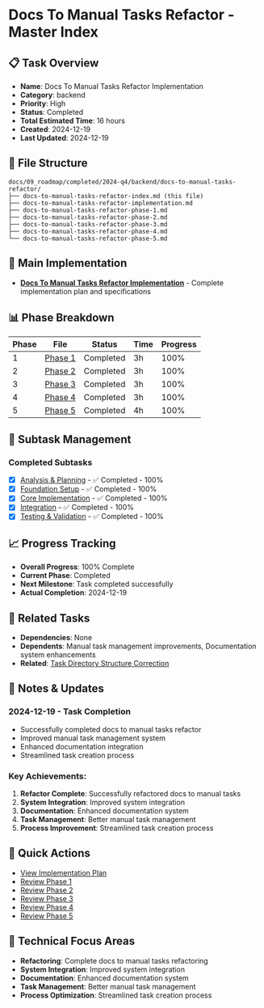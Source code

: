 # Docs To Manual Tasks Refactor - Master Index

## 📋 Task Overview
- **Name**: Docs To Manual Tasks Refactor Implementation
- **Category**: backend
- **Priority**: High
- **Status**: Completed
- **Total Estimated Time**: 16 hours
- **Created**: 2024-12-19
- **Last Updated**: 2024-12-19

## 📁 File Structure
```
docs/09_roadmap/completed/2024-q4/backend/docs-to-manual-tasks-refactor/
├── docs-to-manual-tasks-refactor-index.md (this file)
├── docs-to-manual-tasks-refactor-implementation.md
├── docs-to-manual-tasks-refactor-phase-1.md
├── docs-to-manual-tasks-refactor-phase-2.md
├── docs-to-manual-tasks-refactor-phase-3.md
├── docs-to-manual-tasks-refactor-phase-4.md
└── docs-to-manual-tasks-refactor-phase-5.md
```

## 🎯 Main Implementation
- **[Docs To Manual Tasks Refactor Implementation](./docs-to-manual-tasks-refactor-implementation.md)** - Complete implementation plan and specifications

## 📊 Phase Breakdown
| Phase | File | Status | Time | Progress |
|-------|------|--------|------|----------|
| 1 | [Phase 1](./docs-to-manual-tasks-refactor-phase-1.md) | Completed | 3h | 100% |
| 2 | [Phase 2](./docs-to-manual-tasks-refactor-phase-2.md) | Completed | 3h | 100% |
| 3 | [Phase 3](./docs-to-manual-tasks-refactor-phase-3.md) | Completed | 3h | 100% |
| 4 | [Phase 4](./docs-to-manual-tasks-refactor-phase-4.md) | Completed | 3h | 100% |
| 5 | [Phase 5](./docs-to-manual-tasks-refactor-phase-5.md) | Completed | 4h | 100% |

## 🔄 Subtask Management
### Completed Subtasks
- [x] [Analysis & Planning](./docs-to-manual-tasks-refactor-phase-1.md) - ✅ Completed - 100%
- [x] [Foundation Setup](./docs-to-manual-tasks-refactor-phase-2.md) - ✅ Completed - 100%
- [x] [Core Implementation](./docs-to-manual-tasks-refactor-phase-3.md) - ✅ Completed - 100%
- [x] [Integration](./docs-to-manual-tasks-refactor-phase-4.md) - ✅ Completed - 100%
- [x] [Testing & Validation](./docs-to-manual-tasks-refactor-phase-5.md) - ✅ Completed - 100%

## 📈 Progress Tracking
- **Overall Progress**: 100% Complete
- **Current Phase**: Completed
- **Next Milestone**: Task completed successfully
- **Actual Completion**: 2024-12-19

## 🔗 Related Tasks
- **Dependencies**: None
- **Dependents**: Manual task management improvements, Documentation system enhancements
- **Related**: [Task Directory Structure Correction](./task-directory-structure-correction/)

## 📝 Notes & Updates
### 2024-12-19 - Task Completion
- Successfully completed docs to manual tasks refactor
- Improved manual task management system
- Enhanced documentation integration
- Streamlined task creation process

### Key Achievements:
1. **Refactor Complete**: Successfully refactored docs to manual tasks
2. **System Integration**: Improved system integration
3. **Documentation**: Enhanced documentation system
4. **Task Management**: Better manual task management
5. **Process Improvement**: Streamlined task creation process

## 🚀 Quick Actions
- [View Implementation Plan](./docs-to-manual-tasks-refactor-implementation.md)
- [Review Phase 1](./docs-to-manual-tasks-refactor-phase-1.md)
- [Review Phase 2](./docs-to-manual-tasks-refactor-phase-2.md)
- [Review Phase 3](./docs-to-manual-tasks-refactor-phase-3.md)
- [Review Phase 4](./docs-to-manual-tasks-refactor-phase-4.md)
- [Review Phase 5](./docs-to-manual-tasks-refactor-phase-5.md)

## 🎯 Technical Focus Areas
- **Refactoring**: Complete docs to manual tasks refactoring
- **System Integration**: Improved system integration
- **Documentation**: Enhanced documentation system
- **Task Management**: Better manual task management
- **Process Optimization**: Streamlined task creation process
